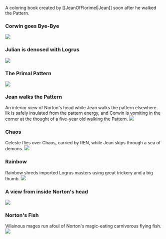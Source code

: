 A coloring book created by [[JeanOfFlorimel|Jean]] soon after he walked the Pattern.

###  Corwin goes Bye-Bye
![](https://github.com/mrdkap/Amber/blob/master/logs/jean/coloring_book/jean1.jpg?raw=true)

### Julian is denosed with Logrus
![](https://github.com/mrdkap/Amber/blob/master/logs/jean/coloring_book/jean2.jpg?raw=true)

### The Primal Pattern
![](https://github.com/mrdkap/Amber/blob/master/logs/jean/coloring_book/jean3.jpg?raw=true)

### Jean walks the Pattern
An interior view of Norton's head while Jean walks the pattern elsewhere.  Ilk is safely insulated from the pattern energy, and Corwin is vomiting in the corner at the thought of a five-year old walking the Pattern.
![](https://github.com/mrdkap/Amber/blob/master/logs/jean/coloring_book/jean4.jpg?raw=true)

### Chaos
Celeste flies over Chaos, carried by REN, while Jean skips through a sea of demons.
![](https://github.com/mrdkap/Amber/blob/master/logs/jean/coloring_book/jean6.jpg?raw=true)

### Rainbow
Rainbow shreds imported Logrus masters using great trickery and a big thumb.
![](https://github.com/mrdkap/Amber/blob/master/logs/jean/coloring_book/jean7.jpg?raw=true)

### A view from inside Norton's head
![](https://github.com/mrdkap/Amber/blob/master/logs/jean/coloring_book/jean8.jpg?raw=true)

### Norton's Fish
Villainous mages run afoul of Norton's magic-eating carnivorous flying fish.
![](https://github.com/mrdkap/Amber/blob/master/logs/jean/coloring_book/jean10.jpg?raw=true)
